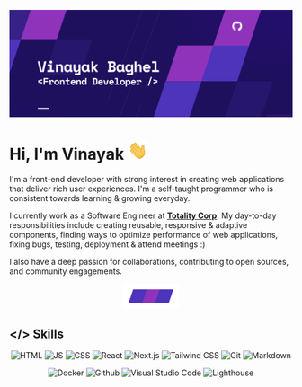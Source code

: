 ![bg poster](https://raw.githubusercontent.com/vrbaghel/profile-assets/main/assets/vinayak-baghel-poster.png)

# Hi, I'm Vinayak <img src="https://raw.githubusercontent.com/vrbaghel/profile-assets/main/assets/wave.gif" width="35" />
I'm a front-end developer with strong interest in creating web applications that deliver rich user experiences. I'm a self-taught programmer who is consistent towards learning & growing everyday.

I currently work as a Software Engineer at **[Totality Corp](https://www.totalitycorp.com/)**. My day-to-day responsibilities include creating reusable, responsive & adaptive components, finding ways to optimize performance of web applications, fixing bugs, testing, deployment & attend meetings :)

I also have a deep passion for collaborations, contributing to open sources, and community engagements.

<p align="center"><img src="https://raw.githubusercontent.com/vrbaghel/profile-assets/main/assets/section-separator.png" width="100" /></p>

<!-- You can find me here 👇 -->

## **</> Skills**
<p align="center">
  <img src="https://img.shields.io/badge/-HTML-202020?logo=html5&logoColor=E34F26&style=for-the-badge&logoWidth=15" alt="HTML">
  <img src="https://img.shields.io/badge/-JAVASCRIPT-202020?logo=JavaScript&logoColor=F7DF1E&style=for-the-badge&logoWidth=15" alt="JS">
  <img src="https://img.shields.io/badge/-CSS-202020?logo=CSS3&logoColor=1572B6&style=for-the-badge&logoWidth=15" alt="CSS">
  <img src="https://img.shields.io/badge/-REACT-202020?logo=React&logoColor=61DAFB&style=for-the-badge&logoWidth=15" alt="React">
  <img src="https://img.shields.io/badge/-Next.js-202020?logo=Next.js&logoColor=FFFFFF&style=for-the-badge&logoWidth=15" alt="Next.js">
  <img src="https://img.shields.io/badge/-Tailwind CSS-202020?logo=Tailwind CSS&logoColor=06B6D4&style=for-the-badge&logoWidth=15" alt="Tailwind CSS">
  <img src="https://img.shields.io/badge/-Git-202020?logo=Git&logoColor=F05032&style=for-the-badge&logoWidth=15" alt="Git">
  <img src="https://img.shields.io/badge/-Markdown-202020?logo=Markdown&logoColor=FFFFFF&style=for-the-badge&logoWidth=15" alt="Markdown">
</p>
<p align="center">
  <img src="https://img.shields.io/badge/-Docker-202020?logo=Docker&logoColor=2496ED&style=for-the-badge&logoWidth=15" alt="Docker">
  <img src="https://img.shields.io/badge/-Github-202020?logo=Github&logoColor=FFFFFF&style=for-the-badge&logoWidth=15" alt="Github">
  <img src="https://img.shields.io/badge/-Visual Studio Code-202020?logo=Visual Studio Code&logoColor=007ACC&style=for-the-badge&logoWidth=15" alt="Visual Studio Code">
  <img src="https://img.shields.io/badge/-Lighthouse-202020?logo=Lighthouse&logoColor=F44B21&style=for-the-badge&logoWidth=15" alt="Lighthouse">
</p>


<!--
**vrbaghel/vrbaghel** is a ✨ _special_ ✨ repository because its `README.md` (this file) appears on your GitHub profile.

Here are some ideas to get you started:

- 🔭 I’m currently working on ...
- 🌱 I’m currently learning ...
- 👯 I’m looking to collaborate on ...
- 🤔 I’m looking for help with ...
- 💬 Ask me about ...
- 📫 How to reach me: ...
- 😄 Pronouns: ...
- ⚡ Fun fact: ...
-->
